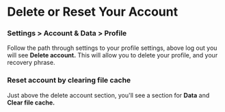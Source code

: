 # Delete or Reset Your Account

### Settings > Account & Data > Profile

Follow the path through settings to your profile settings, above log out you will see **Delete account.** This will allow you to delete your profile, and your recovery phrase.&#x20;

### Reset account by clearing file cache

Just above the delete account section, you'll see a section for **Data** and **Clear file cache.**
